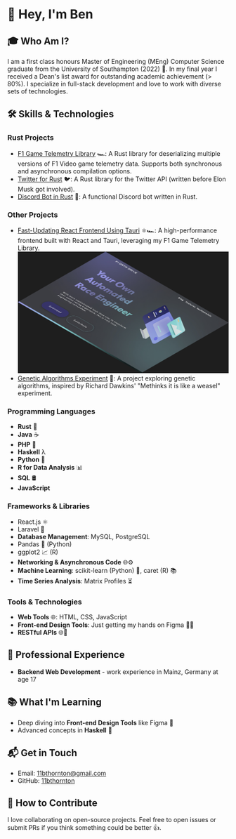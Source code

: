# 👋 Hey, I'm Ben

## 🎓 Who Am I?

I am a first class honours Master of Engineering (MEng) Computer Science graduate from the University of Southampton (2022) 🎉. In my final year I received a Dean's list award for outstanding academic achievement (> 80%). I specialize in full-stack development and love to work with diverse sets of technologies.

## 🛠️ Skills & Technologies

### Rust Projects
- [F1 Game Telemetry Library](https://github.com/11bthornton/f1-game-library) 🏎️: A Rust library for deserializing multiple versions of F1 Video game telemetry data. Supports both synchronous and asynchronous compilation options.
- [Twitter for Rust](https://github.com/11bthornton/twitter-for-rust) 🐦: A Rust library for the Twitter API (written before Elon Musk got involved).
- [Discord Bot in Rust](https://github.com/11bthornton/discord_bot_rust) 🤖: A functional Discord bot written in Rust.

### Other Projects
- [Fast-Updating React Frontend Using Tauri](https://github.com/11bthornton/f1-telemetry-react) ⚛️🏎️: A high-performance frontend built with React and Tauri, leveraging my F1 Game Telemetry Library.
  ![F1 Data Drive - React Telemetry Dashboard with Rust Backend](https://raw.githubusercontent.com/11bthornton/11bthornton/main/f1-data-drive.jpg)
- [Genetic Algorithms Experiment](https://github.com/11bthornton/methinks-it-is-a-weasel) 🧬: A project exploring genetic algorithms, inspired by Richard Dawkins' "Methinks it is like a weasel" experiment.


### Programming Languages
- **Rust** 🦀
- **Java** ☕
- **PHP** 🐘
- **Haskell** λ
- **Python** 🐍
- **R for Data Analysis** 📊
- **SQL** 🛢️
- **JavaScript**

### Frameworks & Libraries
- React.js ⚛️
- Laravel 🌟
- **Database Management**: MySQL, PostgreSQL
- Pandas 🐼 (Python)
- ggplot2 📈 (R)
- **Networking & Asynchronous Code** 🌐⚙️
- **Machine Learning**: scikit-learn (Python) 🤖, caret (R) 📚
- **Time Series Analysis**: Matrix Profiles ⏳

### Tools & Technologies
- **Web Tools** 🌐: HTML, CSS, JavaScript
- **Front-end Design Tools**: Just getting my hands on Figma 👨‍🎨
- **RESTful APIs** 🌐🔗
  
## 💼 Professional Experience

- **Backend Web Development** - work experience in Mainz, Germany at age 17

## 📚 What I'm Learning

- Deep diving into **Front-end Design Tools** like Figma 🎨
- Advanced concepts in **Haskell** 📖

## 📬 Get in Touch

- Email: [11bthornton@gmail.com](mailto:11bthornton@gmail.com)
- GitHub: [11bthornton](https://github.com/11bthornton)

## 🤝 How to Contribute

I love collaborating on open-source projects. Feel free to open issues or submit PRs if you think something could be better 👍.
